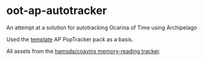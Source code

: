 # oot-ap-autotracker

An attempt at a solution for autotracking Ocarina of Time using Archipelago

Used the [template](https://github.com/Cyb3RGER/template_pack) AP PopTracker pack as a basis.

All assets from the [hamsda/coavins memory-reading tracker](https://github.com/coavins/EmoTrackerPacks).